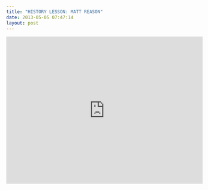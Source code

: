 ```yaml
---
title: "HISTORY LESSON: MATT REASON"
date: 2013-05-05 07:47:14
layout: post
---
```


<p><iframe frameborder="0" height="393" src="http://www.youtube.com/embed/4stuQAXgk_8?rel=0" width="524"></iframe></p>
